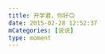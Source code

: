 ```yaml
---
title: 开学君，你好🙃
date: 2015-02-28 12:52:37
mCategories: [说说]
type: moment
---
```


<div id="pics-20150228125237"></div>

<script>
var data = [
    {"link": "2015-02-28_000000.webp", "type": "shuoshuo"}
];
picsRender(data, "pics-20150228125237");
</script>
